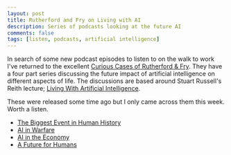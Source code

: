 ```yaml
---
layout: post
title: Rutherford and Fry on Living with AI
description: Series of podcasts looking at the future AI
comments: false
tags: [listen, podcasts, artificial intelligence]
---
```


In search of some new podcast episodes to listen to on the walk to work I've returned to the excellent [Curious Cases of Rutherford & Fry](https://www.bbc.co.uk/programmes/b07dx75g). They have a four part series discussing the future impact of artificial intelligence on different aspects of life. The discussions are based around Stuart Russell's Reith lecture; [Living With Artificial Intelligence](https://www.bbc.co.uk/programmes/m001216k).

These were released some time ago but I only came across them this week. Worth a listen.

- [The Biggest Event in Human History](https://www.bbc.co.uk/programmes/p0b7gdx3)
- [AI in Warfare](https://www.bbc.co.uk/programmes/p0b8r8zh)
- [AI in the Economy](https://www.bbc.co.uk/programmes/p0bb5lqr)
- [A Future for Humans](https://www.bbc.co.uk/programmes/p0bcrt38)